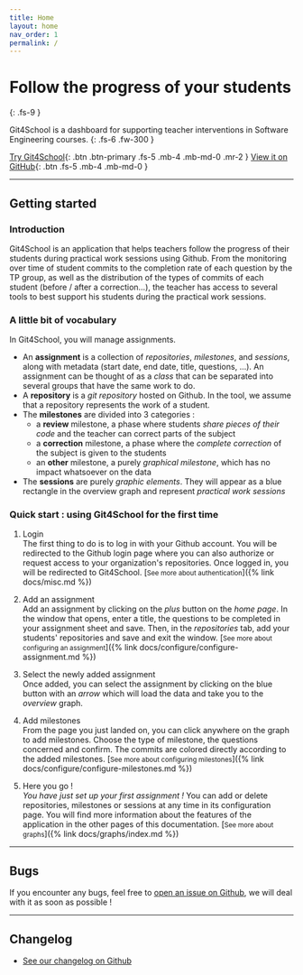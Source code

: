```yaml
---
title: Home
layout: home
nav_order: 1
permalink: /
---
```


# Follow the progress of your students
{: .fs-9 }

Git4School is a dashboard for supporting teacher interventions in Software Engineering courses.
{: .fs-6 .fw-300 }

[Try Git4School](https://git4school.firebaseapp.com){: .btn .btn-primary .fs-5 .mb-4 .mb-md-0 .mr-2 }
[View it on GitHub](https://github.com/git4school/git4school-visu){: .btn .fs-5 .mb-4 .mb-md-0 }

---

## Getting started

### Introduction

Git4School is an application that helps teachers follow the progress of their students during practical work sessions using Github. From the monitoring over time of student commits to the completion rate of each question by the TP group, as well as the distribution of the types of commits of each student (before / after a correction...), the teacher has access to several tools to best support his students during the practical work sessions.

### A little bit of vocabulary

In Git4School, you will manage assignments. 
- An **assignment** is a collection of _repositories_, _milestones_, and _sessions_, along with metadata (start date, end date, title, questions, ...). An assignment can be thought of as a _class_ that can be separated into several groups that have the same work to do.
- A **repository** is a _git repository_ hosted on Github. In the tool, we assume that a repository represents the work of a student.
- The **milestones** are divided into 3 categories :
    - a **review** milestone, a phase where students _share pieces of their code_ and the teacher can correct parts of the subject
    - a **correction** milestone, a phase where the _complete correction_ of the subject is given to the students
    - an **other** milestone, a purely _graphical milestone_, which has no impact whatsoever on the data
- The **sessions** are purely _graphic elements_. They will appear as a blue rectangle in the overview graph and represent _practical work sessions_

### Quick start : using Git4School for the first time

1. Login  
The first thing to do is to log in with your Github account.
You will be redirected to the Github login page where you can also authorize or request access to your organization's repositories.
Once logged in, you will be redirected to Git4School.
[<small>See more about authentication</small>]({% link docs/misc.md %})

2. Add an assignment  
Add an assignment by clicking on the _plus_ button on the _home page_. In the window that opens, enter a title, the questions to be completed in your assignment sheet and save. Then, in the _repositories_ tab, add your students' repositories and save and exit the window.
[<small>See more about configuring an assignment</small>]({% link docs/configure/configure-assignment.md %})

3. Select the newly added assignment  
Once added, you can select the assignment by clicking on the blue button with an _arrow_ which will load the data and take you to the _overview_ graph.

4. Add milestones  
From the page you just landed on, you can click anywhere on the graph to add milestones. Choose the type of milestone, the questions concerned and confirm. The commits are colored directly according to the added milestones.
[<small>See more about configuring milestones</small>]({% link docs/configure/configure-milestones.md %})

5. Here you go !  
_You have just set up your first assignment !_ You can add or delete repositories, milestones or sessions at any time in its configuration page. You will find more information about the features of the application in the other pages of this documentation.
[<small>See more about graphs</small>]({% link docs/graphs/index.md %})

---

## Bugs

If you encounter any bugs, feel free to [open an issue on Github](https://github.com/git4school/git4school-visu/issues/new?assignees=&labels=bug&template=bug-template.md&title=), we will deal with it as soon as possible !

---

## Changelog

- [See our changelog on Github](https://github.com/git4school/git4school-visu/blob/master/CHANGELOG.md)
